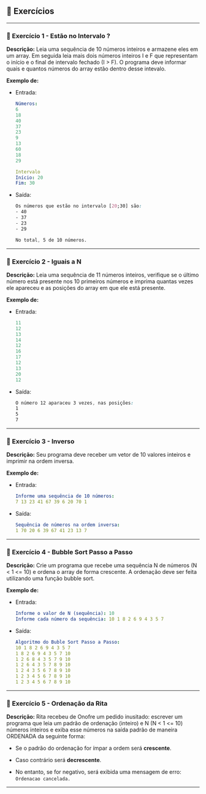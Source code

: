 ## 📝 Exercícios 

---

### 🔹 Exercício 1 - Estão no Intervalo ?
**Descrição:** Leia uma sequência de 10 números inteiros e armazene eles em um array. Em seguida leia mais dois números inteiros I e F que representam o início e o final de intervalo fechado (I > F). O programa deve informar quais e quantos números do array estão dentro desse intevalo.

**Exemplo de:**
- Entrada:
    ```yaml
    Números:
    6
    18
    40
    37
    23
    9
    13
    60
    18
    29

    Intervalo
    Início: 20
    Fim: 30
    ```
 
* Saída:
    ```css
    Os números que estão no intervalo [20;30] são:
    - 40
    - 37
    - 23
    - 29

    No total, 5 de 10 números.
    ```

---

### 🔹 Exercício 2 - Iguais a N
**Descrição:** Leia uma sequência de 11 números inteiros, verifique se o último número está presente nos 10 primeiros números e imprima quantas vezes ele apareceu e as posições do array em que ele está presente.

**Exemplo de:**
- Entrada:
    ```yaml
    11
    12
    13
    14
    12
    16
    17
    12
    13
    20
    12
    ```
 
* Saída:
    ```css
    O número 12 aparaceu 3 vezes, nas posições:
    1
    5
    7
    ```

---

### 🔹 Exercício 3 - Inverso
**Descrição:** Seu programa deve receber um vetor de 10 valores inteiros e imprimir na ordem inversa.

**Exemplo de:**
- Entrada:
    ```yaml
    Informe uma sequência de 10 números:
    7 13 23 41 67 39 6 20 70 1
    ```
 
* Saída:
    ```yaml
    Sequência de números na ordem inversa: 
    1 70 20 6 39 67 41 23 13 7
    ```

---
### 🔹 Exercício 4 - Bubble Sort Passo a Passo
**Descrição:** Crie um programa que recebe uma sequência N de números (N < 1 <= 10) e ordena o array de forma crescente. A ordenação deve ser feita utilizando uma função bubble sort.

**Exemplo de:**
- Entrada:
    ```yaml
    Informe o valor de N (sequência): 10
    Informe cada número da sequência: 10 1 8 2 6 9 4 3 5 7
    ```
 
* Saída:
    ```yaml
    Algoritmo do Buble Sort Passo a Passo:
    10 1 8 2 6 9 4 3 5 7 
    1 8 2 6 9 4 3 5 7 10 
    1 2 6 8 4 3 5 7 9 10 
    1 2 6 4 3 5 7 8 9 10 
    1 2 4 3 5 6 7 8 9 10 
    1 2 3 4 5 6 7 8 9 10 
    1 2 3 4 5 6 7 8 9 10 
    ```

---

### 🔹 Exercício 5 - Ordenação da Rita
**Descrição:** Rita recebeu de Onofre um pedido inusitado: escrever um programa que leia um padrão de ordenação (inteiro) e N (N < 1 <= 10) números inteiros e exiba esse números na saída padrão de maneira ORDENADA da seguinte forma:

- Se o padrão do ordenação for ímpar a ordem será **crescente**.
* Caso contrário será **decrescente**.
- No entanto, se for negativo, será exibida uma mensagem de erro: `Ordenacao cancelada.`

---

